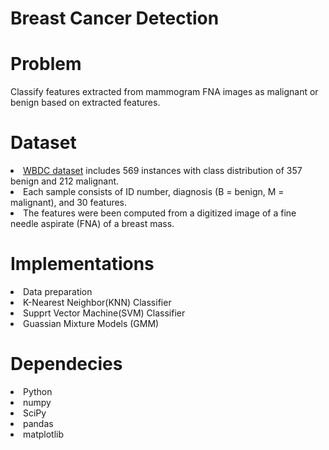# Breast Cancer Detection

# Problem
Classify features extracted from mammogram FNA images as malignant or benign based on extracted features.

# Dataset

<li><a href='https://www.kaggle.com/datasets/uciml/breast-cancer-wisconsin-data'>WBDC dataset</a> includes 569 instances with class distribution of 357 benign and 212 malignant. </li>
<li>Each sample consists of ID number, diagnosis (B = benign, M = malignant), and 30 features. </li>
<li>The features were been computed from a digitized image of a fine needle aspirate (FNA) of a breast mass.</li>

# Implementations

<li>Data preparation</li>
<li>K-Nearest Neighbor(KNN) Classifier</li>
<li>Supprt Vector Machine(SVM) Classifier</li>
<li>Guassian Mixture Models (GMM)</li>

# Dependecies
<li>Python</li>
<li>numpy</li>
<li>SciPy</li>
<li>pandas</li>
<li>matplotlib</li>
